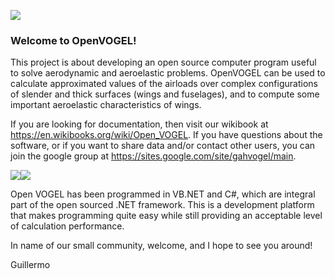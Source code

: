 ![](https://sites.google.com/site/gahvogel/_/rsrc/1459943467902/config/customLogo.gif?revision=14)

### Welcome to OpenVOGEL!
This project is about developing an open source computer program useful to solve aerodynamic and aeroelastic problems. OpenVOGEL can be used to calculate approximated values of the airloads over complex configurations of slender and thick surfaces (wings and fuselages), and to compute some important aeroelastic characteristics of wings.

If you are looking for documentation, then visit our wikibook at https://en.wikibooks.org/wiki/Open_VOGEL.
If you have questions about the software, or if you want to share data and/or contact other users, you can join the google group at  https://sites.google.com/site/gahvogel/main.

![](https://sites.google.com/site/gahvogel/_/rsrc/1455897404095/main/Air.png?height=171&width=320)![](https://sites.google.com/site/gahvogel/_/rsrc/1457720308039/main/WindTurbine12.png?height=161&width=200)

Open VOGEL has been programmed in VB.NET and C#, which are integral part of the open sourced .NET framework. This is a development platform that makes programming quite easy while still providing an acceptable level of calculation performance.

In name of our small community, welcome, and I hope to see you around!

Guillermo
